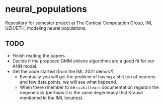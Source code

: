 # neural_populations
Repository for semester project at The Cortical Computation Group, INI, UZH/ETH, modeling neural populations.

## TODO
- Finish reading the papers
- Decide if the proposed GMM onliene algorithms are a good fit for our ANN model. 
- Get the code started (from the IML 2021 demos?)
	- Eventually you will get the problem of having a shit ton of neurons and few data points, we will see what happend. 
	- When there rmember to se `scikitlearn` documentation regardin the degeneracy (perhaps it is the same degeneracy that Krause mentioned in the IML lecutres).